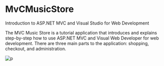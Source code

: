 # MvCMusicStore
Introduction to ASP.NET MVC and Visual Studio for Web Development

The MVC Music Store is a tutorial application that introduces and explains step-by-step how to use ASP.NET MVC and Visual Web Developer for web development.
There are three main parts to the application: shopping, checkout, and administration.

![p](https://user-images.githubusercontent.com/23534230/43431790-9180b07c-9424-11e8-978a-595298c3ff7a.png)
